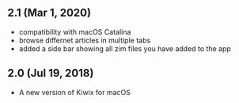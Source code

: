 ## 2.1 (Mar 1, 2020)

- compatibility with macOS Catalina
- browse differnet articles in multiple tabs
- added a side bar showing all zim files you have added to the app


## 2.0 (Jul 19, 2018)

- A new version of Kiwix for macOS